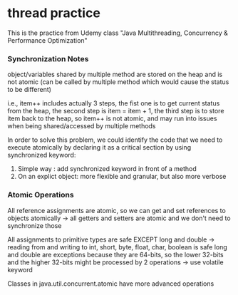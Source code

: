 # thread practice
This is the practice from Udemy class "Java Multithreading, Concurrency & Performance Optimization"

### Synchronization Notes

object/variables shared by multiple method are stored on the heap and is not atomic (can be called by multiple method which would cause the status to be different)

i.e., item++ includes actually 3 steps, the fist one is to get current status from the heap, the second step is item = item + 1, the third step is to store item back to the heap, so item++ is not atomic, and may run into issues when being shared/accessed by multiple methods

In order to solve this problem, we could identify the code that we need to execute atomically by declaring it as a critical section by using synchronized keyword:
  1. Simple way : add synchronized keyword in front of a method
  2. On an explict object: more flexible and granular, but also more verbose

### Atomic Operations

All reference assignments are atomic, so we can get and set references to objects atomically -> all getters and setters are atomic and we don't need to synchronize those

All assignments to primitive types are safe EXCEPT long and double -> reading from and writing to int, short, byte, float, char, boolean is safe
long and double are exceptions because they are 64-bits, so the lower 32-bits and the higher 32-bits might be processed by 2 operations -> use volatile keyword

Classes in java.util.concurrent.atomic have more advanced operations
